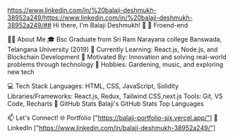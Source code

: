 https://www.linkedin.com/in/%20balaji-deshmukh-38952a249/https://www.linkedin.com/in/%20balaji-deshmukh-38952a249/## Hi there, I'm Balaji Deshmukh! 👋
🚀 Froend-end

👩‍💻 About Me
🎓 Bsc Graduate from Sri Ram Narayana college Banswada, Telangana University (2019)
🌱 Currently Learning: React.js, Node.js, and Blockchain Development
🎯 Motivated By: Innovation and solving real-world problems through technology
🎵 Hobbies: Gardening, music, and exploring new tech

💻 Tech Stack
Languages: HTML, CSS, JavaScript, Solidity
Libraries/Frameworks: React.js, Redux, Tailwind CSS,next.js
Tools: Git, VS Code, Recharts
🌟 GitHub Stats
Balaji's GitHub Stats
Top Languages

📫 Let's Connect!
🌐 Portfolio ["https://balaji-portfolio-six.vercel.app/"]
💼 LinkedIn ["https://www.linkedin.com/in/balaji-deshmukh-38952a249/"]


